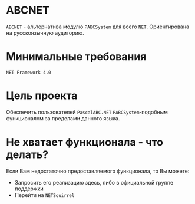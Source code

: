 # ABCNET

`ABCNET` - альтернатива модулю `PABCSystem` для всего `NET`. Ориентирована на русскоязычную аудиторию.

# Минимальные требования
`NET Framework 4.0`

# Цель проекта
Обеспечить пользователей `PascalABC.NET` `PABCSystem`-подобным функционалом за пределами данного языка. 

# Не хватает функционала - что делать? 
Если Вам недостаточно предоставляемого функционала, то Вы можете:

- Запросить его реализацию здесь, либо в официальной группе поддержки
- Перейти на `NETSquirrel`
